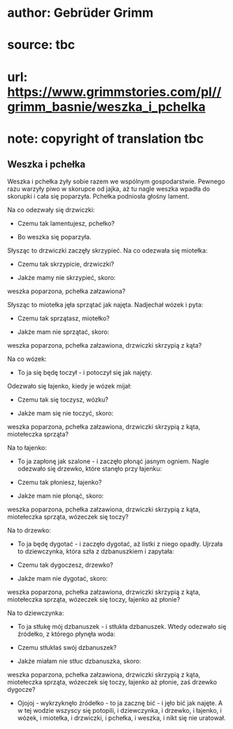 # author: Gebrüder Grimm
# source: tbc
# url: https://www.grimmstories.com/pl//grimm_basnie/weszka_i_pchelka
# note: copyright of translation tbc

## Weszka i pchełka 

Weszka i pchełka żyły sobie razem we wspólnym gospodarstwie. Pewnego
razu warzyły piwo w skorupce od jajka, aż tu nagle weszka wpadła do
skorupki i cała się poparzyła. Pchełka podniosła głośny lament.

Na co odezwały się drzwiczki:

- Czemu tak lamentujesz, pchełko?

- Bo weszka się poparzyła.

Słysząc to drzwiczki zaczęły skrzypieć. Na co odezwała się miotełka:

- Czemu tak skrzypicie, drzwiczki?

- Jakże mamy nie skrzypieć, skoro:

weszka poparzona,
pchełka załzawiona?

Słysząc to miotełka jęła sprzątać jak najęta. Nadjechał wózek i pyta:

- Czemu tak sprzątasz, miotełko?

- Jakże mam nie sprzątać, skoro:

weszka poparzona,
pchełka załzawiona,
drzwiczki skrzypią z kąta?

Na co wózek:

- To ja się będę toczył - i potoczył się jak najęty.

Odezwało się łajenko, kiedy je wózek mijał:

- Czemu tak się toczysz, wózku?

- Jakże mam się nie toczyć, skoro:

weszka poparzona,
pchełka załzawiona,
drzwiczki skrzypią z kąta,
miotełeczka sprząta?

Na to łajenko:

- To ja zapłonę jak szalone - i zaczęło płonąć jasnym ogniem. Nagle
odezwało się drzewko, które stanęło przy łajenku:

- Czemu tak płoniesz, łajenko?

- Jakże mam nie płonąć, skoro:

weszka poparzona,
pchełka załzawiona,
drzwiczki skrzypią z kąta,
miotełeczka sprząta,
wózeczek się toczy?

Na to drzewko:

- To ja będę dygotać - i zaczęło dygotać, aż listki z niego opadły.
Ujrzała to dziewczynka, która szła z dzbanuszkiem i zapytała:

- Czemu tak dygoczesz, drzewko?

- Jakże mam nie dygotać, skoro:

weszka poparzona,
pchełka załzawiona,
drzwiczki skrzypią z kąta,
miotełeczka sprząta,
wózeczek się toczy,
łajenko aż płonie?

Na to dziewczynka:

- To ja stłukę mój dzbanuszek - i stłukła dzbanuszek. Wtedy odezwało
się źródełko, z którego płynęła woda:

- Czemu stłukłaś swój dzbanuszek?

- Jakże miałam nie stłuc dzbanuszka, skoro:

weszka poparzona,
pchełka załzawiona,
drzwiczki skrzypią z kąta,
miotełeczka sprząta,
wózeczek się toczy,
łajenko aż płonie,
zaś drzewko dygocze?

- Ojojoj - wykrzyknęło źródełko - to ja zacznę bić - i jęło bić jak
najęte. A w tej wodzie wszyscy się potopili, i dziewczynka, i drzewko, i
łajenko, i wózek, i miotełka, i drzwiczki, i pchełka, i weszka, i nikt
się nie uratował.
